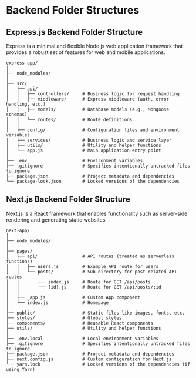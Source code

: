 # Backend Folder Structures

## Express.js Backend Folder Structure

Express is a minimal and flexible Node.js web application framework that provides a robust set of features for web and mobile applications.

```plaintext
express-app/
│
├── node_modules/
│
├── src/
│   ├── api/
│   │   ├── controllers/     # Business logic for request handling
│   │   ├── middleware/      # Express middleware (auth, error handling, etc.)
│   │   ├── models/          # Database models (e.g., Mongoose schemas)
│   │   └── routes/          # Route definitions
│   │
│   ├── config/              # Configuration files and environment variables
│   ├── services/            # Business logic and service layer
│   ├── utils/               # Utility and helper functions
│   └── app.js               # Main application entry point
│
├── .env                     # Environment variables
├── .gitignore               # Specifies intentionally untracked files to ignore
├── package.json             # Project metadata and dependencies
└── package-lock.json        # Locked versions of the dependencies
```

## Next.js Backend Folder Structure

Next.js is a React framework that enables functionality such as server-side rendering and generating static websites.

```plaintext
next-app/
│
├── node_modules/
│
├── pages/
│   ├── api/                 # API routes (treated as serverless functions)
│   │   ├── users.js         # Example API route for users
│   │   └── posts/           # Sub-directory for post-related API routes
│   │       ├── index.js     # Route for GET /api/posts
│   │       └── [id].js      # Route for GET /api/posts/:id
│   │
│   ├── _app.js              # Custom App component
│   └── index.js             # Homepage
│
├── public/                  # Static files like images, fonts, etc.
├── styles/                  # Global styles
├── components/              # Reusable React components
├── utils/                   # Utility and helper functions
│
├── .env.local               # Local environment variables
├── .gitignore               # Specifies intentionally untracked files to ignore
├── package.json             # Project metadata and dependencies
├── next.config.js           # Custom configuration for Next.js
└── yarn.lock                # Locked versions of the dependencies (if using Yarn)
```
